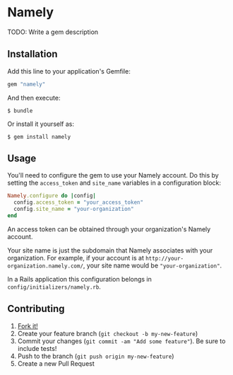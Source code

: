 # Namely

TODO: Write a gem description

## Installation

Add this line to your application's Gemfile:

```ruby
gem "namely"
```

And then execute:

    $ bundle

Or install it yourself as:

    $ gem install namely

## Usage

You'll need to configure the gem to use your Namely account. Do this
by setting the `access_token` and `site_name` variables in a
configuration block:

```ruby
Namely.configure do |config|
  config.access_token = "your_access_token"
  config.site_name = "your-organization"
end
```

An access token can be obtained through your organization's Namely
account.

Your site name is just the subdomain that Namely associates with your
organization. For example, if your account is at
`http://your-organization.namely.com/`, your site name would be
`"your-organization"`.

In a Rails application this configuration belongs in
`config/initializers/namely.rb`.

## Contributing

1. [Fork it!](https://github.com/namely/ruby-client/fork)
2. Create your feature branch (`git checkout -b my-new-feature`)
3. Commit your changes (`git commit -am "Add some feature"`). Be sure
   to include tests!
4. Push to the branch (`git push origin my-new-feature`)
5. Create a new Pull Request
